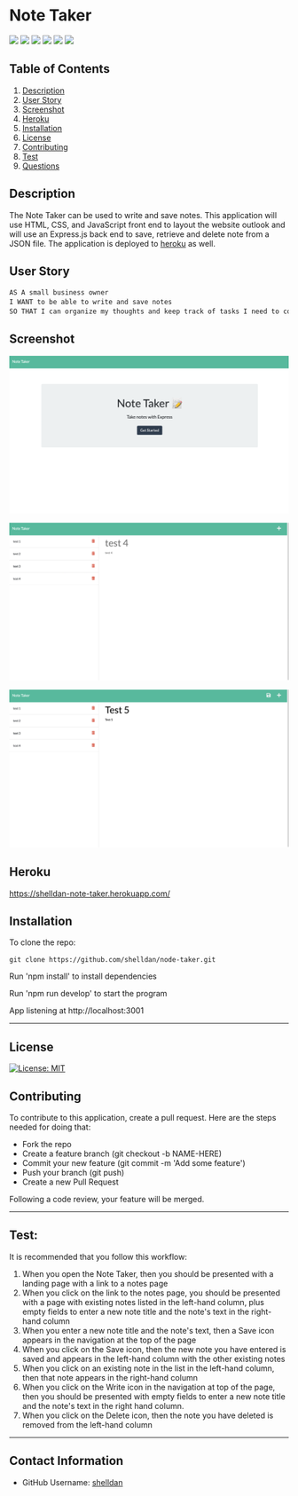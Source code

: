 # Note Taker

<p>
    <img src="https://img.shields.io/badge/-HTML-red" />
    <img src="https://img.shields.io/badge/-CSS-lightgrey" />
    <img src="https://img.shields.io/badge/-JavaScript-purple" />
    <img src="https://img.shields.io/badge/-Node-green" />
    <img src="https://img.shields.io/badge/-Express-blue" />
    <img src="https://img.shields.io/badge/-npm-yellow" />
</p>


## Table of Contents
1. [Description](#description)
2. [User Story](#user-story)
3. [Screenshot](#screenshot)
4. [Heroku](#heroku)
5. [Installation](#installation)
6. [License](#license)
7. [Contributing](#contributing)
8. [Test](#test)
9. [Questions](#contact-information)

## Description
The Note Taker can be used to write and save notes. This application will use HTML, CSS, and JavaScript front end to layout the website outlook and will use an Express.js back end to save, retrieve and delete note from a JSON file. The application is deployed to [heroku](https://shelldan-note-taker.herokuapp.com/) as well. 


## User Story
```md
AS A small business owner
I WANT to be able to write and save notes
SO THAT I can organize my thoughts and keep track of tasks I need to complete
```

## Screenshot
![](images/note-taker-homepage.png)

![](images/note-taker-retrieve.png)

![](images/note-taker-post.png)



## Heroku
https://shelldan-note-taker.herokuapp.com/

## Installation
To clone the repo:
```
git clone https://github.com/shelldan/node-taker.git
``` 
Run 'npm install' to install dependencies

Run 'npm run develop' to start the program

App listening at http://localhost:3001 

---

## License
[![License: MIT](https://img.shields.io/badge/License-MIT-blue.svg)](https://opensource.org/licenses/MIT) 

## Contributing 
To contribute to this application, create a pull request.
Here are the steps needed for doing that:
- Fork the repo
- Create a feature branch (git checkout -b NAME-HERE)
- Commit your new feature (git commit -m 'Add some feature')
- Push your branch (git push)
- Create a new Pull Request

Following a code review, your feature will be merged.

---

## Test:
It is recommended that you follow this workflow:

1. When you open the Note Taker, then you should be presented with a landing page with a link to a notes page
2. When you click on the link to the notes page, you should be presented with a page with existing notes listed in the left-hand column, plus empty fields to enter a new note title and the note's text in the right-hand column
3. When you enter a new note title and the note's text, then a Save icon appears in the navigation at the top of the page
4. When you click on the Save icon, then the new note you have entered is saved and appears in the left-hand column with the other existing notes
5. When you click on an existing note in the list in the left-hand column, then that note appears in the right-hand column
6. When you click on the Write icon in the navigation at top of the page, then you should be presented with empty fields to enter a new note title and the note's text in the right hand column.
7. When you click on the Delete icon, then the note you have deleted is removed from the left-hand column

---

## Contact Information
* GitHub Username: [shelldan](https://github.com/shelldan)
